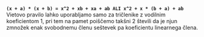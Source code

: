 **`(x + a) * (x + b) = x^2 + xb + xa + ab ALI x^2 + x * (b + a) + ab`**
Vietovo pravilo lahko uporabljamo samo za tričlenike z vodilnim koeficientom 1, pri tem na pamet poiščemo takšni 2 števili da je njun zmnožek enak svobodnemu členu seštevek pa koeficientu linearnega člena.


